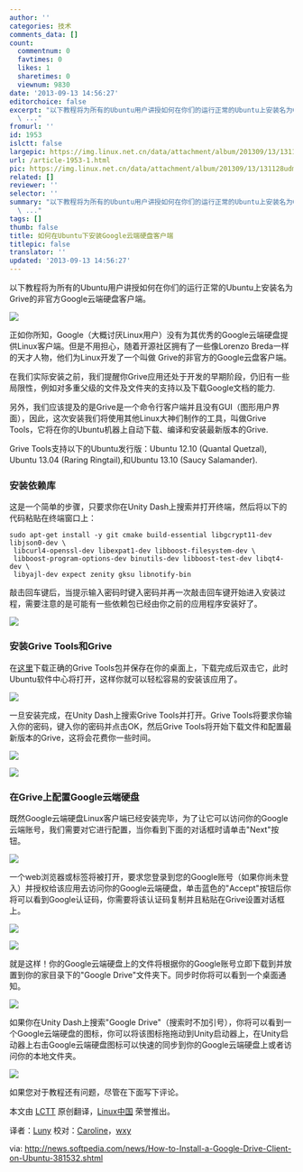 ```yaml
---
author: ''
categories: 技术
comments_data: []
count:
  commentnum: 0
  favtimes: 0
  likes: 1
  sharetimes: 0
  viewnum: 9830
date: '2013-09-13 14:56:27'
editorchoice: false
excerpt: "以下教程将为所有的Ubuntu用户讲授如何在你们的运行正常的Ubuntu上安装名为Grive的非官方Google云端硬盘客户端。\r\n\r\n正如你所知，Google（大概讨厌Linux用户）没有为其优秀的Google云端硬盘提供Linux客户端。但是不用
  \ ..."
fromurl: ''
id: 1953
islctt: false
largepic: https://img.linux.net.cn/data/attachment/album/201309/13/131128udmgddwqd7dj8vwj.jpg
url: /article-1953-1.html
pic: https://img.linux.net.cn/data/attachment/album/201309/13/131128udmgddwqd7dj8vwj.jpg.thumb.jpg
related: []
reviewer: ''
selector: ''
summary: "以下教程将为所有的Ubuntu用户讲授如何在你们的运行正常的Ubuntu上安装名为Grive的非官方Google云端硬盘客户端。\r\n\r\n正如你所知，Google（大概讨厌Linux用户）没有为其优秀的Google云端硬盘提供Linux客户端。但是不用
  \ ..."
tags: []
thumb: false
title: 如何在Ubuntu下安装Google云端硬盘客户端
titlepic: false
translator: ''
updated: '2013-09-13 14:56:27'
---
```


以下教程将为所有的Ubuntu用户讲授如何在你们的运行正常的Ubuntu上安装名为Grive的非官方Google云端硬盘客户端。


![](https://img.linux.net.cn/data/attachment/album/201309/13/131128udmgddwqd7dj8vwj.jpg) 


正如你所知，Google（大概讨厌Linux用户）没有为其优秀的Google云端硬盘提供Linux客户端。但是不用担心，随着开源社区拥有了一些像Lorenzo Breda一样的天才人物，他们为Linux开发了一个叫做 Grive的非官方的Google云盘客户端。


在我们实际安装之前，我们提醒你Grive应用还处于开发的早期阶段，仍旧有一些局限性，例如对多重父级的文件及文件夹的支持以及下载Google文档的能力.


另外，我们应该提及的是Grive是一个命令行客户端并且没有GUI（图形用户界面），因此，这次安装我们将使用其他Linux大神们制作的工具，叫做Grive Tools，它将在你的Ubuntu机器上自动下载、编译和安装最新版本的Grive.


Grive Tools支持以下的Ubuntu发行版：Ubuntu 12.10 (Quantal Quetzal), Ubuntu 13.04 (Raring Ringtail),和Ubuntu 13.10 (Saucy Salamander).


### **安装依赖库**


这是一个简单的步骤，只要求你在Unity Dash上搜索并打开终端，然后将以下的代码粘贴在终端窗口上：



```
sudo apt-get install -y git cmake build-essential libgcrypt11-dev libjson0-dev \
 libcurl4-openssl-dev libexpat1-dev libboost-filesystem-dev \
 libboost-program-options-dev binutils-dev libboost-test-dev libqt4-dev \
 libyajl-dev expect zenity gksu libnotify-bin
```

敲击回车键后，当提示输入密码时键入密码并再一次敲击回车键开始进入安装过程，需要注意的是可能有一些依赖包已经由你之前的应用程序安装好了。


 ![](https://img.linux.net.cn/data/attachment/album/201309/13/131233y99m603iwn7lmpi1.png)


### **安装Grive Tools和Grive**


在[这里](http://linux.softpedia.com/get/Utilities/Grive-Tools-102298.shtml)下载正确的Grive Tools包并保存在你的桌面上，下载完成后双击它，此时Ubuntu软件中心将打开，这样你就可以轻松容易的安装该应用了。


 ![](https://img.linux.net.cn/data/attachment/album/201309/13/131258xlfcl33wyy88l626.png)


一旦安装完成，在Unity Dash上搜索Grive Tools并打开。Grive Tools将要求你输入你的密码，键入你的密码并点击OK，然后Grive Tools将开始下载文件和配置最新版本的Grive，这将会花费你一些时间。


![](https://img.linux.net.cn/data/attachment/album/201309/13/131317552x3ofh57r3ldxh.png) 


![](https://img.linux.net.cn/data/attachment/album/201309/13/131332c113c6vgav0qvqvi.png)

### **在Grive上配置Google云端硬盘**


既然Google云端硬盘Linux客户端已经安装完毕，为了让它可以访问你的Google云端账号，我们需要对它进行配置，当你看到下面的对话框时请单击"Next"按钮。


![](https://img.linux.net.cn/data/attachment/album/201309/13/131358agz4a9qjgqhausau.png)


一个web浏览器或标签将被打开，要求您登录到您的Google账号（如果你尚未登入）并授权给该应用去访问你的Google云端硬盘，单击蓝色的"Accept"按钮后你将可以看到Google认证码，你需要将该认证码复制并且粘贴在Grive设置对话框上。


![](https://img.linux.net.cn/data/attachment/album/201309/13/1314212i2r0o032i0y2kkr.png)


![](https://img.linux.net.cn/data/attachment/album/201309/13/131435fjkdsgnumz5ccb4n.png) 


就是这样！你的Google云端硬盘上的文件将根据你的Google账号立即下载到并放置到你的家目录下的"Google Drive"文件夹下。同步时你将可以看到一个桌面通知。


![](https://img.linux.net.cn/data/attachment/album/201309/13/131518585we50y5qxp2xkz.png)


如果你在Unity Dash上搜索"Google Drive"（搜索时不加引号），你将可以看到一个Google云端硬盘的图标，你可以将该图标拖拖动到Unity启动器上，在Unity启动器上右击Google云端硬盘图标可以快速的同步到你的Google云端硬盘上或者访问你的本地文件夹。


![](https://img.linux.net.cn/data/attachment/album/201309/13/131558a3pro03z3k3xxxii.png) 


如果您对于教程还有问题，尽管在下面写下评论。


 


本文由 [LCTT](https://github.com/LCTT/TranslateProject) 原创翻译，[Linux中国](portal.php) 荣誉推出。


译者：[Luny](space/luny) 校对：[Caroline](space/caroline)，[wxy](space/wxy)


via: <http://news.softpedia.com/news/How-to-Install-a-Google-Drive-Client-on-Ubuntu-381532.shtml>